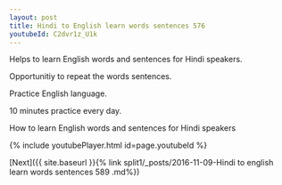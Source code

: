 ```yaml
---
layout: post
title: Hindi to English learn words sentences 576 
youtubeId: C2dvr1z_U1k
---
```

 
 
Helps to learn English words and sentences for Hindi speakers.

Opportunitiy to repeat the words sentences. 

Practice English language. 
 
10 minutes practice every day. 
 
How to learn English words and sentences for Hindi speakers 
 
{% include youtubePlayer.html id=page.youtubeId %}
 
 
[Next]({{ site.baseurl }}{% link  split1/_posts/2016-11-09-Hindi to english learn words sentences 589 .md%})
 
